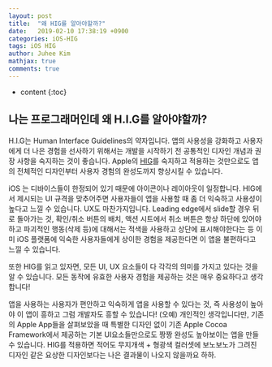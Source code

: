 ```yaml
---
layout: post
title:  "왜 HIG를 알아야할까?"
date:   2019-02-10 17:38:19 +0900
categories: iOS-HIG
tags: iOS HIG
author: Juhee Kim
mathjax: true
comments: true
---
```


* content
{:toc}

## 나는 프로그래머인데 왜 H.I.G를 알아야할까?

 H.I.G는 Human Interface Guidelines의 약자입니다. 앱의 사용성을 강화하고 사용자에게 더 나은 경험을 선사하기 위해서는 개발을 시작하기 전 공통적인 디자인 개념과 권장 사항을 숙지하는 것이 좋습니다. Apple의 [HIG](https://developer.apple.com/design/human-interface-guidelines/ios/overview/themes/)를 숙지하고 적용하는 것만으로도 앱의 전체적인 디자인부터 사용자 경험의 완성도까지 향상시킬 수 있습니다.

 iOS 는 디바이스들이 한정되어 있기 때문에 아이콘이나 레이아웃이 일정합니다. HIG에서 제시되는 UI 규격을 맞추어주면 사용자들이 앱을 사용할 때 좀 더 익숙하고 사용성이 높다고 느낄 수 있습니다. UX도 마찬가지입니다. Leading edge에서 slide할 경우 뒤로 돌아가는 것, 확인/취소 버튼의 배치, 액션 시트에서 취소 버튼은 항상 하단에 있어야 하고 파괴적인 행동(삭제 등)에 대해서는 적색을 사용하고 상단에 표시해야한다는 등 이미 iOS 플랫폼에 익숙한 사용자들에게 상이한 경험을 제공한다면 이 앱을 불편하다고 느낄 수 있습니다.

 또한 HIG를 읽고 있자면, 모든 UI, UX 요소들이 다 각각의 의미를 가지고 있다는 것을 알 수 있습니다. 모든 동작에 유효한 사용자 경험을 제공하는 것은 매우 중요하다고 생각합니다!

 앱을 사용하는 사용자가 편안하고 익숙하게 앱을 사용할 수 있다는 것, 즉 사용성이 높아야 이 앱이 흥하고 그럼 개발자도 흥할 수 있습니다! (오예) 개인적인 생각입니다만, 기존의 Apple App들을 살펴보았을 때 특별한 디자인 없이 기존 Apple Cocoa Framework에서 제공하는 기본 UI요소들만으로도 짱짱 완성도 높아보이는 앱을 만들 수 있습니다. HIG를 적용하면 적어도 무지개색 + 형광색 컬러셋에 보노보노가 그려진 디자인 같은 요상한 디자인보다는 나은 결과물이 나오지 않을까요 하하.
